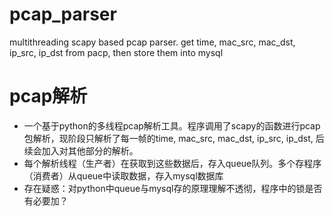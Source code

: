 # pcap_parser
multithreading scapy based pcap parser. get time, mac_src, mac_dst, ip_src, ip_dst from pacp, then store them into mysql

# pcap解析
- 一个基于python的多线程pcap解析工具。程序调用了scapy的函数进行pcap包解析，现阶段只解析了每一帧的time, mac_src, mac_dst, ip_src, ip_dst, 后续会加入对其他部分的解析。
- 每个解析线程（生产者）在获取到这些数据后，存入queue队列。多个存程序（消费者）从queue中读取数据，存入mysql数据库 
- 存在疑惑：对python中queue与mysql存的原理理解不透彻，程序中的锁是否有必要加？
